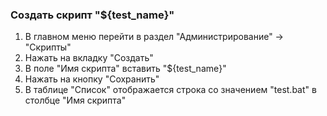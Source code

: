 ### Создать скрипт "${test_name}"

1. В главном меню перейти в раздел "Администрирование" -> "Скрипты"
1. Нажать на вкладку "Создать"
1. В поле "Имя скрипта" вставить "${test_name}"
1. Нажать на кнопку "Сохранить"
1. В таблице "Список" отображается строка со значением "test.bat" в столбце "Имя скрипта"
